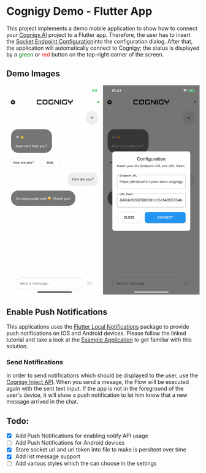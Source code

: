 # Cognigy Demo - Flutter App

This project implements a demo mobile application to show how to connect your [Cognigy.AI](https://cognigy.com/) project to a Flutter app. Therefore, the user has to insert the [Socket Endpoint Configuration](https://docs.cognigy.com/docs/deploy-a-socket-endpoint)into the configuration dialog. After that, the application will automatically connect to Cognigy; the status is displayed by a <span style="color: green">green</span> or <span style="color: red">red</span> button on the top-right corner of the screen.

## Demo Images
<img src="./docs/images/demo.png">

## Enable Push Notifications 

This applications uses the [Flutter Local Notifications](https://pub.dev/packages/flutter_local_notifications) package to provide push notifications on IOS and Android devices. Please follow the linked tutorial and take a look at the [Example Application](https://github.com/MaikuB/flutter_local_notifications/blob/master/flutter_local_notifications/example/lib/main.dart) to get familiar with this solution.

### Send Notifications

In order to send notifications which should be displayed to the user, use the [Cognigy Inject API](https://docs.cognigy.com/reference#inject). When you send a mesage, the Flow will be executed again with the sent text input. If the app is not in the foreground of the user's device, it will show a push notification to let him know that a new message arrived in the chat.


## Todo: 

- [x] Add Push Notifications for enabling notify API usage
- [ ] Add Push Notifications for Android devices
- [x] Store socket url and url token into file to make is persitent over time
- [x] Add list message support
- [ ] Add various styles which the can choose in the settings